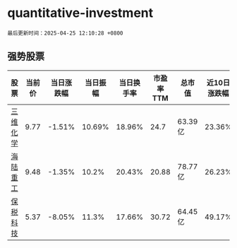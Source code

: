 # quantitative-investment

`最后更新时间：2025-04-25 12:10:28 +0800`

## 强势股票

|股票|当前价|当日涨跌幅|当日振幅|当日换手率|市盈率TTM|总市值|近10日涨跌幅|
|----|----|----|----|----|----|----|----|
|[三维化学](https://xueqiu.com/S/SZ002469)|9.77|-1.51%|10.69%|18.96%|24.7|63.39亿|23.36%|
|[海陆重工](https://xueqiu.com/S/SZ002255)|9.48|-1.35%|10.2%|20.43%|20.88|78.77亿|26.23%|
|[保税科技](https://xueqiu.com/S/SH600794)|5.37|-8.05%|11.3%|17.66%|30.72|64.45亿|49.17%|
